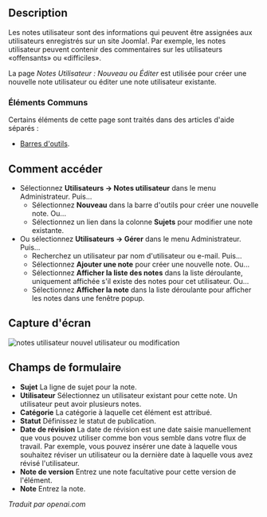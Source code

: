 <!-- Filename: Help4.x:User_Notes:_New_or_Edit / Display title:  Notes d'utilisateur: Nouveau/Modifier -->

## Description

Les notes utilisateur sont des informations qui peuvent être assignées aux utilisateurs enregistrés sur un site Joomla!. Par exemple, les notes utilisateur peuvent contenir des commentaires sur les utilisateurs «offensants» ou «difficiles».

La page *Notes Utilisateur : Nouveau ou Éditer* est utilisée pour créer une nouvelle note utilisateur ou éditer une note utilisateur existante.

### Éléments Communs

Certains éléments de cette page sont traités dans des articles d'aide séparés :

* [Barres d'outils](jdocmanual?article=help/common-elements/toolbars).

## Comment accéder

- Sélectionnez **Utilisateurs → Notes utilisateur** dans le menu Administrateur. Puis...
  - Sélectionnez **Nouveau** dans la barre d'outils pour créer une nouvelle note. Ou...
  - Sélectionnez un lien dans la colonne **Sujets** pour modifier une note existante.
- Ou sélectionnez **Utilisateurs → Gérer** dans le menu Administrateur. Puis...
  - Recherchez un utilisateur par nom d'utilisateur ou e-mail. Puis...
  - Sélectionnez **Ajouter une note** pour créer une nouvelle note. Ou...
  - Sélectionnez **Afficher la liste des notes** dans la liste déroulante, uniquement affichée s'il
    existe des notes pour cet utilisateur. Ou...
  - Sélectionnez **Afficher la note** dans la liste déroulante pour afficher les notes dans une
    fenêtre popup.

## Capture d'écran

![notes utilisateur nouvel utilisateur ou modification](../../../fr/images/users/users-user-notes-new-or-edit.png)

## Champs de formulaire

- **Sujet** La ligne de sujet pour la note.
- **Utilisateur** Sélectionnez un utilisateur existant pour cette note. Un utilisateur peut avoir plusieurs notes.
- **Catégorie** La catégorie à laquelle cet élément est attribué.
- **Statut** Définissez le statut de publication.
- **Date de révision** La date de révision est une date saisie manuellement que vous pouvez utiliser comme bon vous semble dans votre flux de travail. Par exemple, vous pouvez insérer une date à laquelle vous souhaitez réviser un utilisateur ou la dernière date à laquelle vous avez révisé l'utilisateur.
- **Note de version** Entrez une note facultative pour cette version de l'élément.
- **Note** Entrez la note.

*Traduit par openai.com*

